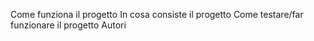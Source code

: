 Come funziona il progetto
In cosa consiste il progetto
Come testare/far funzionare il progetto
Autori
